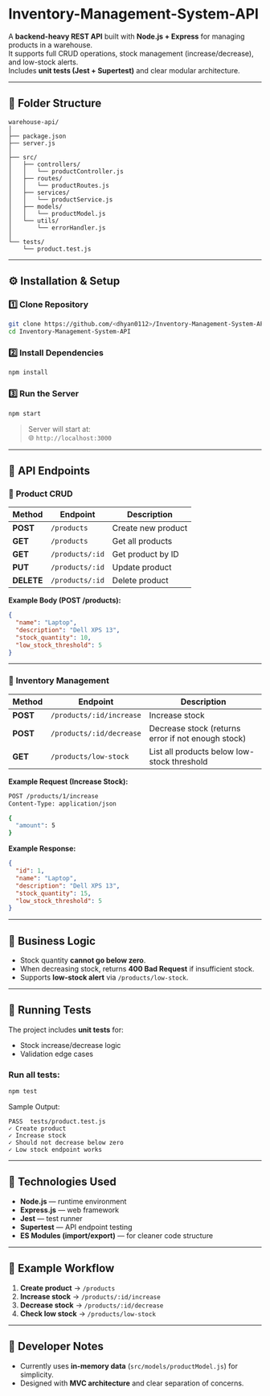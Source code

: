 # Inventory-Management-System-API

A **backend-heavy REST API** built with **Node.js + Express** for managing products in a warehouse.  
It supports full CRUD operations, stock management (increase/decrease), and low-stock alerts.  
Includes **unit tests (Jest + Supertest)** and clear modular architecture.

---

## 📁 Folder Structure

```
warehouse-api/
│
├── package.json
├── server.js
│
├── src/
│   ├── controllers/
│   │   └── productController.js
│   ├── routes/
│   │   └── productRoutes.js
│   ├── services/
│   │   └── productService.js
│   ├── models/
│   │   └── productModel.js
│   └── utils/
│       └── errorHandler.js
│
└── tests/
    └── product.test.js
```

---

## ⚙️ Installation & Setup

### 1️⃣ Clone Repository

```bash
git clone https://github.com/<dhyan0112>/Inventory-Management-System-API.git
cd Inventory-Management-System-API
```

### 2️⃣ Install Dependencies

```bash
npm install
```

### 3️⃣ Run the Server

```bash
npm start
```

> Server will start at:  
> 🌐 `http://localhost:3000`

---

## 🚀 API Endpoints

### 🔹 **Product CRUD**

| Method | Endpoint | Description |
|--------|-----------|-------------|
| **POST** | `/products` | Create new product |
| **GET** | `/products` | Get all products |
| **GET** | `/products/:id` | Get product by ID |
| **PUT** | `/products/:id` | Update product |
| **DELETE** | `/products/:id` | Delete product |

**Example Body (POST /products):**
```json
{
  "name": "Laptop",
  "description": "Dell XPS 13",
  "stock_quantity": 10,
  "low_stock_threshold": 5
}
```

---

### 🔹 **Inventory Management**

| Method | Endpoint | Description |
|--------|-----------|-------------|
| **POST** | `/products/:id/increase` | Increase stock |
| **POST** | `/products/:id/decrease` | Decrease stock (returns error if not enough stock) |
| **GET** | `/products/low-stock` | List all products below low-stock threshold |

**Example Request (Increase Stock):**
```bash
POST /products/1/increase
Content-Type: application/json

{
  "amount": 5
}
```

**Example Response:**
```json
{
  "id": 1,
  "name": "Laptop",
  "description": "Dell XPS 13",
  "stock_quantity": 15,
  "low_stock_threshold": 5
}
```

---

## 🧠 Business Logic

- Stock quantity **cannot go below zero**.
- When decreasing stock, returns **400 Bad Request** if insufficient stock.
- Supports **low-stock alert** via `/products/low-stock`.

---

## 🧪 Running Tests

The project includes **unit tests** for:
- Stock increase/decrease logic
- Validation edge cases

### Run all tests:
```bash
npm test
```

Sample Output:
```
PASS  tests/product.test.js
✓ Create product
✓ Increase stock
✓ Should not decrease below zero
✓ Low stock endpoint works
```

---

## 🧱 Technologies Used

- **Node.js** — runtime environment  
- **Express.js** — web framework  
- **Jest** — test runner  
- **Supertest** — API endpoint testing  
- **ES Modules (import/export)** — for cleaner code structure  

---

## 🧩 Example Workflow

1. **Create product** → `/products`
2. **Increase stock** → `/products/:id/increase`
3. **Decrease stock** → `/products/:id/decrease`
4. **Check low stock** → `/products/low-stock`

---

## 🧰 Developer Notes

- Currently uses **in-memory data** (`src/models/productModel.js`) for simplicity.
- Designed with **MVC architecture** and clear separation of concerns.
